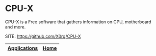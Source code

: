 # CPU-X

 CPU-X is a Free software that gathers information on CPU, motherboard and more.
 
 SITE: https://github.com/X0rg/CPU-X

 | [Applications](https://portable-linux-apps.github.io/apps.html) | [Home](https://portable-linux-apps.github.io)
 | --- | --- |
